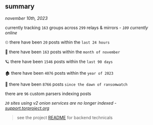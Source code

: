 
## summary
_november 10th, 2023_

currently tracking `163` groups across `299` relays & mirrors - _`109` currently online_

⏲ there have been `20` posts within the `last 24 hours`

🦈 there have been `163` posts within the `month of november`

🪐 there have been `1546` posts within the `last 90 days`

🏚 there have been `4076` posts within the `year of 2023`

🦕 there have been `8766` posts `since the dawn of ransomwatch`

there are `96` custom parsers indexing posts

_`20` sites using v2 onion services are no longer indexed - [support.torproject.org](https://support.torproject.org/onionservices/v2-deprecation/)_

> see the project [README](https://github.com/joshhighet/ransomwatch#ransomwatch--) for backend technicals
